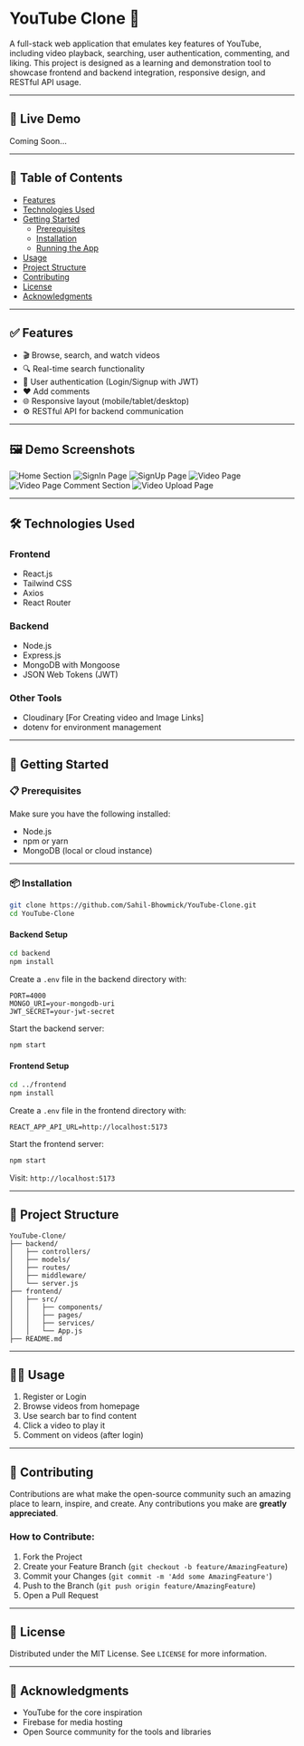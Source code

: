 # YouTube Clone 🎥

A full-stack web application that emulates key features of YouTube, including video playback, searching, user authentication, commenting, and liking. This project is designed as a learning and demonstration tool to showcase frontend and backend integration, responsive design, and RESTful API usage.

---

## 🚀 Live Demo

Coming Soon...

---

## 📌 Table of Contents

- [Features](#features)
- [Technologies Used](#technologies-used)
- [Getting Started](#getting-started)
  - [Prerequisites](#prerequisites)
  - [Installation](#installation)
  - [Running the App](#running-the-app)
- [Usage](#usage)
- [Project Structure](#project-structure)
- [Contributing](#contributing)
- [License](#license)
- [Acknowledgments](#acknowledgments)

---

## ✅ Features

- 🎬 Browse, search, and watch videos
- 🔍 Real-time search functionality
- 🔐 User authentication (Login/Signup with JWT)
- ❤️ Add comments
- 🌐 Responsive layout (mobile/tablet/desktop)
- ⚙️ RESTful API for backend communication

---

## 🖼️ Demo Screenshots

![Home Section](image.png)
![SignIn Page](image-1.png)
![SignUp Page](image-2.png)
![Video Page](image-3.png) ![Video Page Comment Section](image-4.png)
![Video Upload Page](image-5.png)

---

## 🛠️ Technologies Used

### Frontend

- React.js
- Tailwind CSS
- Axios
- React Router

### Backend

- Node.js
- Express.js
- MongoDB with Mongoose
- JSON Web Tokens (JWT)

### Other Tools

- Cloudinary [For Creating video and Image Links]
- dotenv for environment management

---

## 🧰 Getting Started

### 📋 Prerequisites

Make sure you have the following installed:

- Node.js
- npm or yarn
- MongoDB (local or cloud instance)

---

### 📦 Installation

```bash
git clone https://github.com/Sahil-Bhowmick/YouTube-Clone.git
cd YouTube-Clone
```

#### Backend Setup

```bash
cd backend
npm install
```

Create a `.env` file in the backend directory with:

```env
PORT=4000
MONGO_URI=your-mongodb-uri
JWT_SECRET=your-jwt-secret
```

Start the backend server:

```bash
npm start
```

#### Frontend Setup

```bash
cd ../frontend
npm install
```

Create a `.env` file in the frontend directory with:

```env
REACT_APP_API_URL=http://localhost:5173

```

Start the frontend server:

```bash
npm start
```

Visit: `http://localhost:5173`

---

## 📂 Project Structure

```
YouTube-Clone/
├── backend/
│   ├── controllers/
│   ├── models/
│   ├── routes/
│   ├── middleware/
│   └── server.js
├── frontend/
│   ├── src/
│   │   ├── components/
│   │   ├── pages/
│   │   ├── services/
│   │   └── App.js
├── README.md
```

---

## 🧑‍💻 Usage

1. Register or Login
2. Browse videos from homepage
3. Use search bar to find content
4. Click a video to play it
5. Comment on videos (after login)

---

## 🤝 Contributing

Contributions are what make the open-source community such an amazing place to learn, inspire, and create. Any contributions you make are **greatly appreciated**.

### How to Contribute:

1. Fork the Project
2. Create your Feature Branch (`git checkout -b feature/AmazingFeature`)
3. Commit your Changes (`git commit -m 'Add some AmazingFeature'`)
4. Push to the Branch (`git push origin feature/AmazingFeature`)
5. Open a Pull Request

---

## 📜 License

Distributed under the MIT License. See `LICENSE` for more information.

---

## 🙏 Acknowledgments

- YouTube for the core inspiration
- Firebase for media hosting
- Open Source community for the tools and libraries
